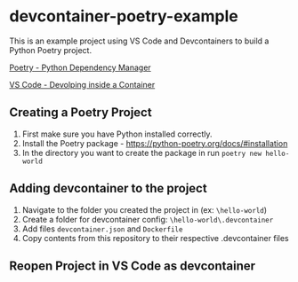 # devcontainer-poetry-example
This is an example project using VS Code and Devcontainers to build a Python Poetry project.

[Poetry - Python Dependency Manager](https://python-poetry.org/)

[VS Code - Devolping inside a Container](https://code.visualstudio.com/docs/remote/containers)


## Creating a Poetry Project
1. First make sure you have Python installed correctly.
2. Install the Poetry package - https://python-poetry.org/docs/#installation
3. In the directory you want to create the package in run `poetry new hello-world`

## Adding devcontainer to the project
1. Navigate to the folder you created the project in (ex: `\hello-world`)
2. Create a folder for devcontainer config: `\hello-world\.devcontainer`
3. Add files `devcontainer.json` and `Dockerfile`
4. Copy contents from this repository to their respective .devcontainer files

## Reopen Project in VS Code as devcontainer
